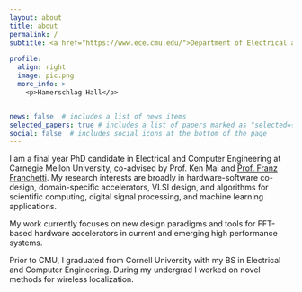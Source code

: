 ```yaml
---
layout: about
title: about
permalink: /
subtitle: <a href="https://www.ece.cmu.edu/">Department of Electrical and Computer Engineering</a> • Carnegie Mellon University

profile:
  align: right
  image: pic.png
  more_info: >
    <p>Hamerschlag Hall</p>


news: false  # includes a list of news items
selected_papers: true # includes a list of papers marked as "selected={true}"
social: false  # includes social icons at the bottom of the page
---
```


I am a final year PhD candidate in Electrical and Computer Engineering at Carnegie Mellon University, co-advised by Prof. Ken Mai and [Prof. Franz Franchetti](https://users.ece.cmu.edu/~franzf/).  My research interests are broadly in hardware-software co-design, domain-specific accelerators, VLSI design, and algorithms for scientific computing, digital signal processing, and machine learning applications. 

My work currently focuses on new design paradigms and tools for FFT-based hardware accelerators in current and emerging high performance systems.

Prior to CMU, I graduated from Cornell University with my BS in Electrical and Computer Engineering.  During my undergrad I worked on novel methods for wireless localization. 
